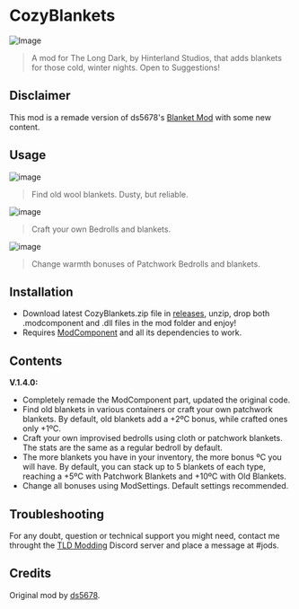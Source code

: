 # CozyBlankets

![Image](https://github.com/Jods-Its/CozyBlankets/blob/main/IMGs/screen_89b87c48-52d1-4b13-a6a7-cc4e3a9f1f05_hi.png)

> A mod for The Long Dark, by Hinterland Studios, that adds blankets for those cold, winter nights. Open to Suggestions!

## Disclaimer

This mod is a remade version of ds5678's [Blanket Mod](https://github.com/ds5678/BlanketMod) with some new content.

## Usage

![image](https://github.com/Jods-Its/CozyBlankets/blob/main/IMGs/20230621123659_1.jpg)

> Find old wool blankets. Dusty, but reliable.

![image](https://github.com/Jods-Its/CozyBlankets/blob/main/IMGs/20230621123756_1.jpg)

> Craft your own Bedrolls and blankets.

![image](https://github.com/Jods-Its/CozyBlankets/blob/main/IMGs/20230621123938_1.jpg)

> Change warmth bonuses of Patchwork Bedrolls and blankets.

## Installation
* Download latest CozyBlankets.zip file in [releases](), unzip, drop both .modcomponent and .dll files in the mod folder and enjoy!
* Requires [ModComponent](https://github.com/dommrogers/ModComponent) and all its dependencies to work.

## Contents 

**V.1.4.0:**
* Completely remade the ModComponent part, updated the original code.
* Find old blankets in various containers or craft your own patchwork blankets. By default, old blankets add a +2ºC bonus, while crafted ones only +1ºC.
* Craft your own improvised bedrolls using cloth or patchwork blankets. The stats are the same as a regular bedroll by default.
* The more blankets you have in your inventory, the more bonus ºC you will have. By default, you can stack up to 5 blankets of each type, reaching a +5ºC with Patchwork Blankets and +10ºC with Old Blankets.
* Change all bonuses using ModSettings. Default settings recommended.

## Troubleshooting

For any doubt, question or technical support you might need, contact me throught the [TLD Modding](https://discord.com/invite/nb2jQez) Discord server and place a message at #jods.

## Credits

Original mod by [ds5678](https://github.com/ds5678).

